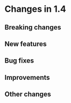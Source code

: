 # Changes in 1.4


## Breaking changes


## New features


## Bug fixes


## Improvements


## Other changes

